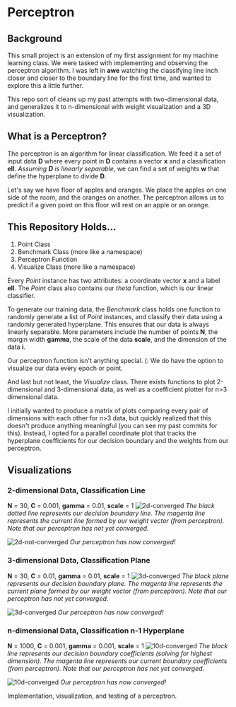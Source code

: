 # Perceptron

## Background
This small project is an extension of my first assignment for my machine learning class. We were tasked with implementing and observing the perceptron algorithm. I was left in **awe** watching the classifying line inch closer and closer to the boundary line for the first time, and wanted to explore this a little further.

This repo sort of cleans up my past attempts with two-dimensional data, and generalizes it to n-dimensional with weight visualization and a 3D visualization.

## What is a Perceptron?
The perceptron is an algorithm for linear classification. We feed it a set of input data **D** where every point in **D** contains a vector **x** and a classification **ell**. _Assuming **D** is linearly separable_, we can find a set of weights **w** that define the hyperplane to divide **D**. 

Let's say we have floor of apples and oranges. We place the apples on one side of the room, and the oranges on another. The perceptron allows us to predict if a given point on this floor will rest on an apple or an orange.

## This Repository Holds...
1. Point Class
2. Benchmark Class (more like a namespace)
3. Perceptron Function
4. Visualize Class (more like a namespace)

Every _Point_ instance has two attributes: a coordinate vector __x__ and a label __ell__. The _Point_ class also contains our _theta_ function, which is our linear classifier. 

To generate our training data, the _Benchmark_ class holds one function to randomly generate a list of _Point_ instances, and classify their data using a randomly generated hyperplane. This ensures that our data is always linearly separable. More parameters include the number of points __N__, the margin width __gamma__, the scale of the data __scale__, and the dimension of the data __i__.

Our perceptron function isn't anything special. (: We do have the option to visualize our data every epoch or point.

And last but not least, the  _Visualize_ class. There exists functions to plot 2-dimensional and 3-dimensional data, as well as a coefficient plotter for n>3 dimensional data.

I initially wanted to produce a matrix of plots comparing every pair of dimensions with each other for n>3 data, but quickly realized that this doesn't produce anything meaningful (you can see my past commits for this). Instead, I opted for a parallel coordinate plot that tracks the hyperplane coefficients for our decision boundary and the weights from our perceptron. 

 

## Visualizations

### 2-dimensional Data, Classification Line
**N** = 30, **C** = 0.001, **gamma** = 0.01, **scale** = 1
![2d-converged](images\2d-converged.png)
_The black dotted line represents our decision boundary line. The magenta line represents the current line formed by our weight vector (from perceptron). Note that our perceptron has not yet converged._

![2d-not-converged](images\2d-not-converged.png)
_Our perceptron has now converged!_

### 3-dimensional Data, Classification Plane
**N** = 30, **C** = 0.01, **gamma** = 0.01, **scale** = 1
![3d-converged](images\3d-not-converged.png)
_The black plane represents our decision boundary plane. The magenta line represents the current plane formed by our weight vector (from perceptron). Note that our perceptron has not yet converged._

![3d-converged](images\3d-converged.png)
_Our perceptron has now converged!_

### n-dimensional Data, Classification n-1 Hyperplane
**N** = 1000, **C** = 0.001, **gamma** = 0.001, **scale** = 1
![10d-converged](images\10d-not-converged.png)
_The black line represents our decision boundary coefficients (solving for highest dimension). The magenta line represents our current boundary coefficients (from perceptron). Note that our perceptron has not yet converged._

![10d-converged](images\10d-converged.png)
_Our perceptron has now converged!_


Implementation, visualization, and testing of a perceptron.